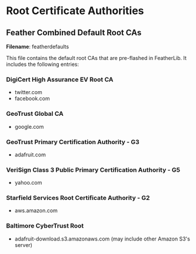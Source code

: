 # Root Certificate Authorities

## Feather Combined Default Root CAs

**Filename**: featherdefaults

This file contains the default root CAs that are pre-flashed in FeatherLib. It
includes the following entries:

### DigiCert High Assurance EV Root CA

- twitter.com
- facebook.com

### GeoTrust Global CA

- google.com

### GeoTrust Primary Certification Authority - G3

- adafruit.com

### VeriSign Class 3 Public Primary Certification Authority - G5

- yahoo.com

### Starfield Services Root Certificate Authority - G2

- aws.amazon.com

### Baltimore CyberTrust Root

- adafruit-download.s3.amazonaws.com (may include other Amazon S3's server)